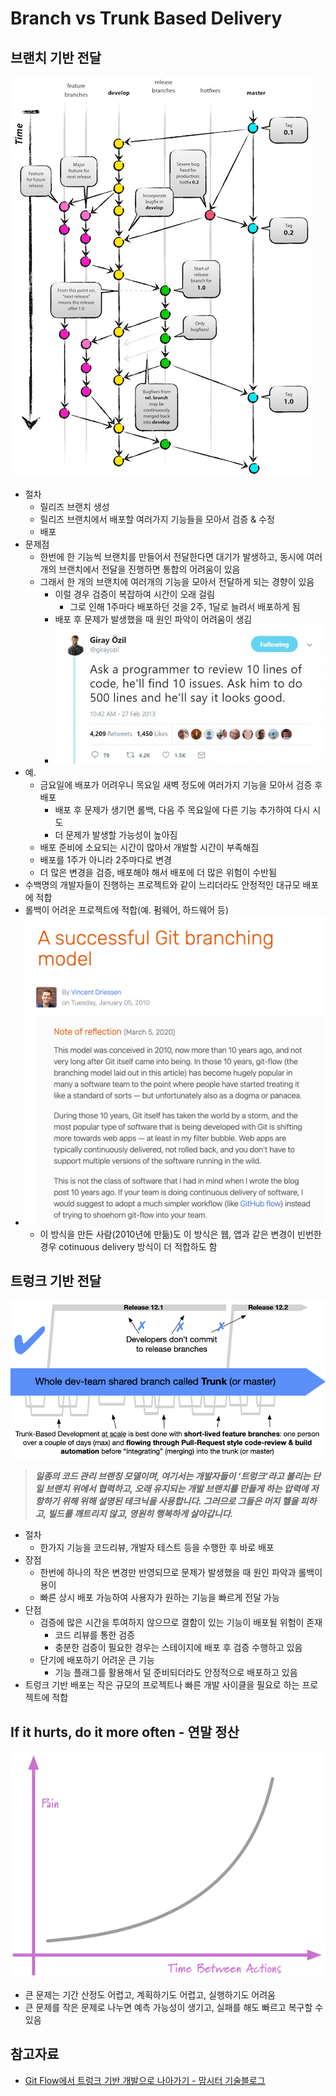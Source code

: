 # Branch vs Trunk Based Delivery

## 브랜치 기반 전달

![gitflow.png](../images/gitflow.png)

- 절차
    - 릴리즈 브랜치 생성
    - 릴리즈 브랜치에서 배포할 여러가지 기능들을 모아서 검증 & 수정
    - 배포
- 문제점
    - 한번에 한 기능씩 브랜치를 만들어서 전달한다면 대기가 발생하고, 동시에 여러 개의 브랜치에서 전달을 진행하면 통합의 어려움이 있음
    - 그래서 한 개의 브랜치에 여러개의 기능을 모아서 전달하게 되는 경향이 있음
        - 이럴 경우 검증이 복잡하여 시간이 오래 걸림
            - 그로 인해 1주마다 배포하던 것을 2주, 1달로 늘려서 배포하게 됨
        - 배포 후 문제가 발생했을 때 원인 파악이 어려움이 생김
        - ![difficulty-in-frequences.png](../images/difficulty-in-frequences.png)
- 예.
    - 금요일에 배포가 어려우니 목요일 새벽 정도에 여러가지 기능을 모아서 검증 후 배포
        - 배포 후 문제가 생기면 롤백, 다음 주 목요일에 다른 기능 추가하여 다시 시도
        - 더 문제가 발생할 가능성이 높아짐
    - 배포 준비에 소요되는 시간이 많아서 개발할 시간이 부족해짐
    - 배포를 1주가 아니라 2주마다로 변경
    - 더 많은 변경을 검증, 배포해야 해서 배포에 더 많은 위험이 수반됨
- 수백명의 개발자들이 진행하는 프로젝트와 같이 느리더라도 안정적인 대규모 배포에 적합
- 롤백이 어려운 프로젝트에 적합(예. 펌웨어, 하드웨어 등)
- ![difficulty=of-gitflow.png](../images/difficulty=of-gitflow.png)
    - 이 방식을 만든 사람(2010년에 만듦)도 이 방식은 웹, 앱과 같은 변경이 빈번한 경우 cotinuous delivery 방식이 더 적합하도 함

## 트렁크 기반 전달

![trunk-based-delivery.png](../images/trunk-based-delivery.png)

> ***일종의 코드 관리 브랜칭 모델이며, 여기서는 개발자들이 ‘트렁크’라고 불리는 단일 브랜치 위에서 협력하고, 오래 유지되는 개발 브랜치를 만들게 하는 압력에 저항하기 위해 위해 설명된 테크닉을 사용합니다. 그러므로 그들은 머지 헬을 피하고, 빌드를 깨트리지 않고, 영원히 행복하게 살아갑니다.***

- 절차
    - 한가지 기능을 코드리뷰, 개발자 테스트 등을 수행한 후 바로 배포
- 장점
    - 한번에 하나의 작은 변경만 반영되므로 문제가 발생했을 때 원인 파악과 롤백이 용이
    - 빠른 상시 배포 가능하여 사용자가 원하는 기능을 빠르게 전달 가능
- 단점
    - 검증에 많은 시간을 투여하지 않으므로 결함이 있는 기능이 배포될 위험이 존재
        - 코드 리뷰를 통한 검증
        - 충분한 검증이 필요한 경우는 스테이지에 배포 후 검증 수행하고 있음
    - 단기에 배포하기 어려운 큰 기능
        - 기능 플래그를 활용해서 덜 준비되더라도 안정적으로 배포하고 있음
- 트렁크 기반 배포는 작은 규모의 프로젝트나 빠른 개발 사이클을 필요로 하는 프로젝트에 적합

## If it hurts, do it more often - 연말 정산
![if-it-hurts.png](../images/if-it-hurts.png)

- 큰 문제는 기간 산정도 어렵고, 계획하기도 어렵고, 실행하기도 어려움
- 큰 문제를 작은 문제로 나누면 예측 가능성이 생기고, 실패를 해도 빠르고 복구할 수 있음

## 참고자료
- [Git Flow에서 트렁크 기반 개발으로 나아가기 - 맘시터 기술블로그](https://tech.mfort.co.kr/blog/2022-08-05-trunk-based-development/)